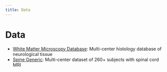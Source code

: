 ```yaml
---
title: Data
---
```


# Data

* [White Matter Microscopy Database](https://osf.io/yp4qg/): Multi-center histology database of neurological tissue
* [Spine Generic](https://github.com/spine-generic/data-multi-subject#spine-generic-public-database-multi-subject): Multi-center dataset of 260+ subjects with spinal cord MRI
